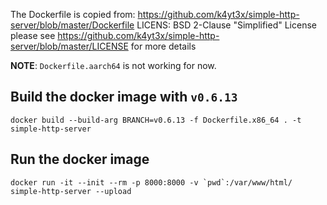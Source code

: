 
The Dockerfile is copied from: https://github.com/k4yt3x/simple-http-server/blob/master/Dockerfile
LICENS: BSD 2-Clause "Simplified" License
   please see https://github.com/k4yt3x/simple-http-server/blob/master/LICENSE for more details

**NOTE**: `Dockerfile.aarch64` is not working for now.

## Build the docker image with `v0.6.13`
```
docker build --build-arg BRANCH=v0.6.13 -f Dockerfile.x86_64 . -t simple-http-server
```

## Run the docker image
```
docker run -it --init --rm -p 8000:8000 -v `pwd`:/var/www/html/ simple-http-server --upload
```
